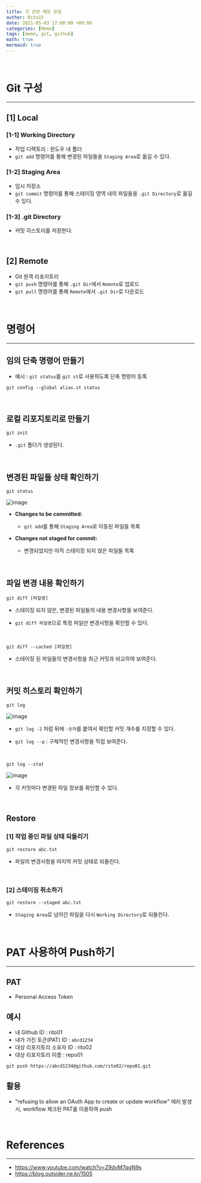 ```yaml
---
title: 깃 관련 메모 모음
author: Rito15
date: 2021-05-03 17:00:00 +09:00
categories: [Memo]
tags: [memo, git, github]
math: true
mermaid: true
---
```


<br>

# Git 구성
---

## [1] Local

### [1-1] Working Directory
 - 작업 디렉토리 : 윈도우 내 폴더
 - `git add` 명령어를 통해 변경된 파일들을 `Staging Area`로 옮길 수 있다.

### [1-2] Staging Area
 - 임시 저장소
 - `git commit` 명령어를 통해 스테이징 영역 내의 파일들을 `.git Directory`로 옮길 수 있다.

### [1-3] .git Directory
 - 커밋 히스토리를 저장한다.

<br>

## [2] Remote
 - Git 원격 리포지토리
 - `git push` 명령어를 통해 `.git Dir`에서 `Remote`로 업로드
 - `git pull` 명령어를 통해 `Remote`에서 `.git Dir`로 다운로드

<br>

# 명령어
---

## **임의 단축 명령어 만들기**

- 예시 : `git status`를 `git st`로 사용하도록 단축 명령어 등록

```
git config --global alias.st status
```

<br>



## **로컬 리포지토리로 만들기**

```
git init
```

- `.git` 폴더가 생성된다.

<br>



## **변경된 파일들 상태 확인하기**

```
git status
```

![image](https://user-images.githubusercontent.com/42164422/116910243-4cd8cc80-ac80-11eb-91bf-80f15dd05538.png)

- **Changes to be committed:**
  - `git add`를 통해 `Staging Area`로 이동된 파일들 목록

- **Changes not staged for commit:**
  - 변경되었지만 아직 스테이징 되지 않은 파일들 목록

<br>


## **파일 변경 내용 확인하기**

```
git diff [파일명]
```

- 스테이징 되지 않은, 변경된 파일들의 내용 변경사항을 보여준다.

- `git diff 파일명`으로 특정 파일만 변경사항을 확인할 수 있다.

<br>

```
git diff --cached [파일명]
```

- 스테이징 된 파일들의 변경사항을 최근 커밋과 비교하여 보여준다.


<br>


## **커밋 히스토리 확인하기**

```
git log
```

![image](https://user-images.githubusercontent.com/42164422/116913266-359bde00-ac84-11eb-8836-30e91070beba.png)

- `git log -2` 처럼 뒤에 `-숫자`를 붙여서 확인할 커밋 개수를 지정할 수 있다.

- `git log --p` : 구체적인 변경사항을 직접 보여준다.

<br>

```
git log --stat
```

![image](https://user-images.githubusercontent.com/42164422/116913673-bb1f8e00-ac84-11eb-8cbe-8d48908ad6bb.png)

- 각 커밋마다 변경된 파일 정보를 확인할 수 있다.

<br>



## **Restore**

### [1] 작업 중인 파일 상태 되돌리기

```
git restore abc.txt
```

- 파일의 변경사항을 마지막 커밋 상태로 되돌린다.

<br>

### [2] 스테이징 취소하기

```
git restore --staged abc.txt
```

- `Staging Area`로 넘어간 파일을 다시 `Working Directory`로 되돌린다.



<br>

# PAT 사용하여 Push하기
---

## **PAT** 
 - Personal Access Token

## **예시**
 - 내 Github ID : rito01
 - 내가 가진 토큰(PAT) ID : `abcd1234`
 - 대상 리포지토리 소유자 ID : rito02
 - 대상 리포지토리 이름 : repo01

```
git push https://abcd1234@github.com/rito02/repo01.git
```

## **활용**
 - "refusing to allow an OAuth App to create or update workflow" 에러 발생 시, workflow 체크된 PAT를 이용하여 push


<br>

# References
---
- <https://www.youtube.com/watch?v=Z9dvM7qgN9s>
- <https://blog.outsider.ne.kr/1505>